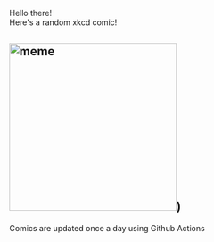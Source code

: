 Hello there! <br>Here's a random xkcd comic!<br>
## <img src="https://imgs.xkcd.com/comics/email.png" alt="meme" width="300"/>)<br>
Comics are updated once a day using Github Actions